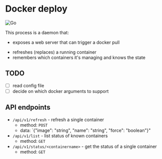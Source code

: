# Docker deploy

![Go](https://github.com/mindriot101/dockerdeploy/workflows/Go/badge.svg?branch=master)

This process is a daemon that:

- exposes a web server that can trigger a docker pull
* refreshes (replaces) a running container
* remembers which containers it's managing and knows the state

## TODO

* [ ] read config file
* [ ] decide on which docker arguments to support

## API endpoints

* `/api/v1/refresh` - refresh a single container
	* method: `POST`
	* data: `{"image": "string", "name": "string", "force": "boolean"}"
* `/api/v1/list` - list status of known containers
	* method: `GET`
* `/api/v1/status/<containername>` - get the status of a single container
	* method: `GET`
